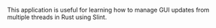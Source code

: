 This application is useful for learning how to manage GUI updates from multiple threads in Rust using Slint.
